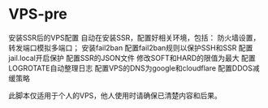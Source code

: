 # VPS-pre
安装SSR后的VPS配置
自动在安装SSR，配置好相关环境，包括：
防火墙设置，转发端口模拟多端口；
安装fail2ban
配置fail2ban规则以保护SSH和SSR
配置jail.local开启保护
配置SSR的JSON文件
修改SOFT和HARD的限值为最大
配置LOGROTATE自动整理日志
配置VPS的DNS为google和cloudflare
配置DDOS减缓策略

此脚本仅适用于个人的VPS，他人使用时请确保已清楚内容和后果。
